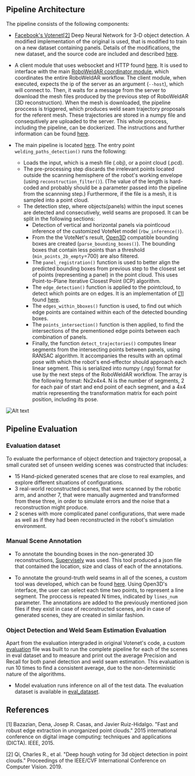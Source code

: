 ## Pipeline Architecture

The pipeline consists of the following components:

- [Facebook's Votenet](https://github.com/facebookresearch/votenet)[[2]](#2) Deep Neural Network for 3-D object detection. A modified implementation of the original is used, that is modified to train on a new dataset containing panels. Details of the modifications, the new dataset, and the source code are included and described [here](https://github.com/ikh-innovation/roboweldar-votenet).

- A client module that uses websocket and HTTP found [here](./networking/client.py). It is used to interface with the main [RoboWeldAR coordinator module](https://github.com/ikh-innovation/roboweldar-networking), which coordinates the entire RoboWeldAR workflow. The client module, when executed, expects the ip of the server as an argument (`--host`), which will connect to. Then, it waits for a message from the server to download the mesh files produced by the previous step of RoboWeldAR (3D reconstruction). When the mesh is downloaded, the pipeline proccess is triggered, which produces weld seam trajectory proposals for the referent mesh. These trajectories are stored in a numpy file and consequtively are uploaded to the server. This whole proccess, including the pipeline, can be dockerized. The instructions and further information can be found [here](https://github.com/ikh-innovation/roboweldar-dih-deliverables/tree/main/T2/roboweldar.weld_seam_detection/docker). 

- The main pipeline is located [here](./seam-detection/pipeline.py). The entry point `welding_paths_detection()` runs the following:
    - Loads the input, which is a mesh file (.obj), or a point cloud (.pcd).
    - The pre-processing step discards the irrelevant points located outside the scanning hemisphere of the robot's working envelope (using `reconstruction_filter()`). (The value of the length is hard-coded and probably should be a parameter passed into the pipeline from the scannning step.) Furthermore, if the file is a mesh, it is sampled into a point cloud.
    - The detection step, where objects(panels) within the input scenes are detected and consecutively, weld seams are proposed. It can be split in the following sections: 
        - Detection of vertical and horizontal panels via pointlcoud inference of the customized VoteNet model (`rbw_inference()`).
        - From the the VoteNet's result, [Open3D](http://www.open3d.org) compatible bounding boxes are created (`parse_bounding_boxes()`). The bounding boxes that contain less points than a threshold (`min_points_2b_empty`=700) are also filtered.
        - The `panel_registration()` function is used to better align the predicted bounding boxes from previous step to the closest set of points (representing a panel) in the point cloud. This uses Point-to-Plane Iterative Closest Point (ICP) algorithm.
        - The `edge_detection()` function is applied to the pointcloud, to detect which points are on edges. It is an implementation of [[1]](#1) found [here](./seam-detection/algorithms.py).
        - The `edges_within_bboxes()` function is used, to find out which edge points are contained within each of the detected bounding boxes.
        - The `points_intersection()` function is then applied, to find the intersections of the prementioned edge points between each combination of panels.
        - Finally, the function `detect_trajectories()` computes linear segments from the intersecting points between panels, using RANSAC algorithm. It accompanies the results with an optimal pose with which the robot's end-effector should approach each linear segment. This is serialized into numpy (.npy) format for use by the next steps of the RoboWeldAR workflow. The array is the following format: Nx2x4x4. N is the number of segments, 2 for each pair of start and end point of each segment, and a 4x4 matrix representing the transformation matrix for each point position, including its pose. 

![Alt text](pipeline.png?raw=true "Weld seam detection pipeline")

## Pipeline Evaluation

### Evaluation dataset
To evaluate the performance of object detection and trajectory proposal, a small curated set of unseen welding scenes was constructed that includes:
- 15 Hand-picked generated scenes that are close to real examples, and explore different situations of configurations.
- 3 real-world reconstructed scenes, that were scanned by the robotic arm, and another 7, that were manually augmented and transformed from these three, in order to simulate errors and the noise that a reconstruction might produce.
- 2 scenes with more complicated panel configurations, that were made as well as if they had been reconstructed in the robot's simulation environment.

### Manual Scene Annotation
- To annotate the bounding boxes in the non-generated 3D reconstructions, [Supervisely](http://www.supervise.ly) was used. This tool produced a json file that contained the location, size and class of each of the annotations.

- To annotate the ground-truth weld seams in all of the scenes, a custom tool was developed, which can be found [here](./seam-detection/trajectory_annotator.py). Using Open3D's interface, the user can select each time two points, to represent a line segment. The proccess is repeated N times, indicated by `lines_num` parameter. The annotations are added to the previously mentioned json files if they exist in case of reconstructed scenes, and in case of generated scenes, they are created in similar fashion. 

### Object Detection and Weld Seam Estimation Evaluation
Apart from the evaluation intergraded in original Votenet's code, a custom [evaluation](./seam-detection/evaluation.py) file was built to run the complete pipeline for each of the scenes in eval dataset and to measure and print out the average Precision and Recall for both panel detection and weld seam estimation. This evaluation is run 10 times to find a consistent average, due to the non-deterministic nature of the algorithms. 

- Model evaluation runs inference on all of the test data. The evaluation dataset is available in [eval_dataset](https://iknowhow-my.sharepoint.com/:f:/p/tsakelliou/Es_IjUmvbbNNph_jrN1q6wUBjtNd5khSaKC-gwvIPdtl_A?e=ZR5vPY). 


## References
<a id="1">[1]</a> 
Bazazian, Dena, Josep R. Casas, and Javier Ruiz-Hidalgo. "Fast and robust edge extraction in unorganized point clouds." 2015 international conference on digital image computing: techniques and applications (DICTA). IEEE, 2015.

<a id="2">[2]</a>
Qi, Charles R., et al. "Deep hough voting for 3d object detection in point clouds." Proceedings of the IEEE/CVF International Conference on Computer Vision. 2019.
